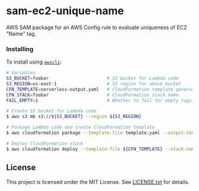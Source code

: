 # sam-ec2-unique-name

AWS SAM package for an AWS Config rule to evaluate uniqueness of EC2 "Name" tag.

### Installing

To install using [`awscli`](http://docs.aws.amazon.com/cli/latest/userguide/installing.html):

```bash
# Variables
S3_BUCKET=foobar                      # S3 bucket for Lambda code
S3_REGION=us-east-1                   # S3 region for above bucket
CFN_TEMPLATE=serverless-output.yaml   # CloudFormation template generated
CFN_STACK=foobar                      # CloudFormation stack name
FAIL_EMPTY=1                          # Whether to fail for empty tags (0=False, 1=True)

# Create S3 bucket for Lambda code
$ aws s3 mb s3://${S3_BUCKET} --region ${S3_REGION}

# Package Lambda code and create CloudFormation template
$ aws cloudformation package --template-file template.yaml --output-template-file ${CFN_TEMPLATE} --s3-bucket ${S3_BUCKET}

# Deploy CloudFormation stack
$ aws cloudformation deploy --template-file ${CFN_TEMPLATE} --stack-name ${S3_BUCKET} --capabilities CAPABILITY_IAM --parameter-overrides FailEmpty=${FAIL_EMPTY}

```

## License

This project is licensed under the MIT License. See [LICENSE.txt](LICENSE.txt) for details.
